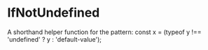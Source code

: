 # IfNotUndefined
A shorthand helper function for the pattern: const x = (typeof y !== 'undefined' ? y : 'default-value');
